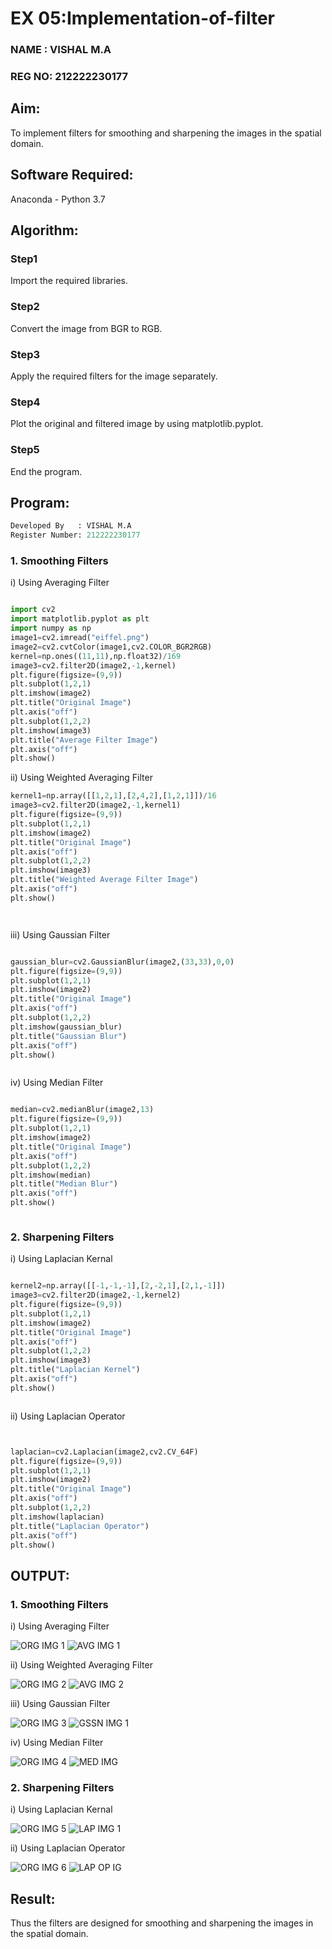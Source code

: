 # EX 05:Implementation-of-filter
### NAME : VISHAL M.A
### REG NO: 212222230177
## Aim:
To implement filters for smoothing and sharpening the images in the spatial domain.

## Software Required:
Anaconda - Python 3.7

## Algorithm:
### Step1
Import the required libraries.


### Step2
Convert the image from BGR to RGB.


### Step3
Apply the required filters for the image separately.


### Step4
Plot the original and filtered image by using matplotlib.pyplot.


### Step5
End the program.


## Program:
```py
Developed By   : VISHAL M.A
Register Number: 212222230177
```
### 1. Smoothing Filters

i) Using Averaging Filter
```Python

import cv2
import matplotlib.pyplot as plt
import numpy as np
image1=cv2.imread("eiffel.png")
image2=cv2.cvtColor(image1,cv2.COLOR_BGR2RGB)
kernel=np.ones((11,11),np.float32)/169
image3=cv2.filter2D(image2,-1,kernel)
plt.figure(figsize=(9,9))
plt.subplot(1,2,1)
plt.imshow(image2)
plt.title("Original Image")
plt.axis("off")
plt.subplot(1,2,2)
plt.imshow(image3)
plt.title("Average Filter Image")
plt.axis("off")
plt.show()

```
ii) Using Weighted Averaging Filter
```Python
kernel1=np.array([[1,2,1],[2,4,2],[1,2,1]])/16
image3=cv2.filter2D(image2,-1,kernel1)
plt.figure(figsize=(9,9))
plt.subplot(1,2,1)
plt.imshow(image2)
plt.title("Original Image")
plt.axis("off")
plt.subplot(1,2,2)
plt.imshow(image3)
plt.title("Weighted Average Filter Image")
plt.axis("off")
plt.show()




```
iii) Using Gaussian Filter
```Python

gaussian_blur=cv2.GaussianBlur(image2,(33,33),0,0)
plt.figure(figsize=(9,9))
plt.subplot(1,2,1)
plt.imshow(image2)
plt.title("Original Image")
plt.axis("off")
plt.subplot(1,2,2)
plt.imshow(gaussian_blur)
plt.title("Gaussian Blur")
plt.axis("off")
plt.show()



```

iv) Using Median Filter
```Python

median=cv2.medianBlur(image2,13)
plt.figure(figsize=(9,9))
plt.subplot(1,2,1)
plt.imshow(image2)
plt.title("Original Image")
plt.axis("off")
plt.subplot(1,2,2)
plt.imshow(median)
plt.title("Median Blur")
plt.axis("off")
plt.show()



```

### 2. Sharpening Filters
i) Using Laplacian Kernal
```Python

kernel2=np.array([[-1,-1,-1],[2,-2,1],[2,1,-1]])
image3=cv2.filter2D(image2,-1,kernel2)
plt.figure(figsize=(9,9))
plt.subplot(1,2,1)
plt.imshow(image2)
plt.title("Original Image")
plt.axis("off")
plt.subplot(1,2,2)
plt.imshow(image3)
plt.title("Laplacian Kernel")
plt.axis("off")
plt.show()



```
ii) Using Laplacian Operator
```Python


laplacian=cv2.Laplacian(image2,cv2.CV_64F)
plt.figure(figsize=(9,9))
plt.subplot(1,2,1)
plt.imshow(image2)
plt.title("Original Image")
plt.axis("off")
plt.subplot(1,2,2)
plt.imshow(laplacian)
plt.title("Laplacian Operator")
plt.axis("off")
plt.show()


```

## OUTPUT:
### 1. Smoothing Filters
i) Using Averaging Filter

![ORG IMG 1](https://github.com/vishal21004/Implementation-of-filter/assets/119560110/53bf3140-c04a-410f-b86d-01256664aa00)
![AVG IMG 1](https://github.com/vishal21004/Implementation-of-filter/assets/119560110/bbba82ae-63cc-4129-be25-7ea1b59f1be0)






ii) Using Weighted Averaging Filter

![ORG IMG 2](https://github.com/vishal21004/Implementation-of-filter/assets/119560110/b2701ca9-313c-4e4b-92b6-2b9fee19380d)
![AVG IMG 2](https://github.com/vishal21004/Implementation-of-filter/assets/119560110/100932c5-b5ab-41a7-bc93-013f45244a05)





iii) Using Gaussian Filter

![ORG IMG 3](https://github.com/vishal21004/Implementation-of-filter/assets/119560110/4117f7bd-eb74-4e11-b19c-908c1a549359)
![GSSN IMG 1](https://github.com/vishal21004/Implementation-of-filter/assets/119560110/f4b7ecdd-16e5-4f06-be49-b91b7592c830)




iv) Using Median Filter

![ORG IMG 4](https://github.com/vishal21004/Implementation-of-filter/assets/119560110/4df7ed01-9fe9-427d-93a5-b6c505cc3374)
![MED IMG](https://github.com/vishal21004/Implementation-of-filter/assets/119560110/309e3974-4ad0-4b2d-aebc-6f203c2d4758)






### 2. Sharpening Filters

i) Using Laplacian Kernal

![ORG IMG 5](https://github.com/vishal21004/Implementation-of-filter/assets/119560110/2b5164d7-db7e-47ac-ab0b-edb4886d6dc4)
![LAP IMG 1](https://github.com/vishal21004/Implementation-of-filter/assets/119560110/2763e887-00ae-47e6-9e80-32e445bbfcec)





ii) Using Laplacian Operator


![ORG IMG 6](https://github.com/vishal21004/Implementation-of-filter/assets/119560110/f748505f-e541-4e2b-a31a-079bc8ef1033)
![LAP OP IG](https://github.com/vishal21004/Implementation-of-filter/assets/119560110/6cf0f1a7-89a2-458f-8799-b5c715a9ad8e)




## Result:
Thus the filters are designed for smoothing and sharpening the images in the spatial domain.
